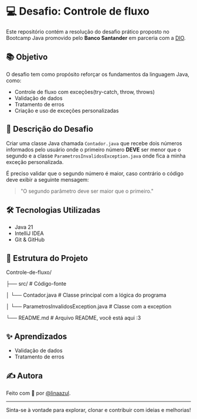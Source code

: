 # 💻 Desafio: Controle de fluxo

Este repositório contém a resolução do desafio prático proposto no Bootcamp Java promovido pelo **Banco Santander** em parceria com a [DIO](https://www.dio.me).

## 📚 Objetivo

O desafio tem como propósito reforçar os fundamentos da linguagem Java, como:
- Controle de fluxo com exceções(try-catch, throw, throws)
- Validação de dados
- Tratamento de erros
- Criação e uso de exceções personalizadas

## 🧠 Descrição do Desafio

Criar uma classe Java chamada `Contador.java` que recebe dois números informados pelo usuário onde o primeiro número **DEVE** ser menor que o segundo e a classe `ParametrosInvalidosException.java` onde fica a minha exceção personalizada.

É preciso validar que o segundo número é maior, caso contrário o código deve exibir a seguinte mensagem:

> "O segundo parâmetro deve ser maior que o primeiro."

## 🛠️ Tecnologias Utilizadas

- Java 21
- IntelliJ IDEA
- Git & GitHub

## 📁 Estrutura do Projeto

Controle-de-fluxo/

├── src/                    # Código-fonte

    
    
│   └── Contador.java  # Classe principal com a lógica do programa

    
    
│   └── ParametrosInvalidosException.java  # Classe com a exception


└── README.md         # Arquivo README, você está aqui :3


## ✨ Aprendizados

- Validação de dados
- Tratamento de erros

## ✍️ Autora

Feito com 💜 por [@linaazul](https://github.com/linaazul).

---

Sinta-se à vontade para explorar, clonar e contribuir com ideias e melhorias!
